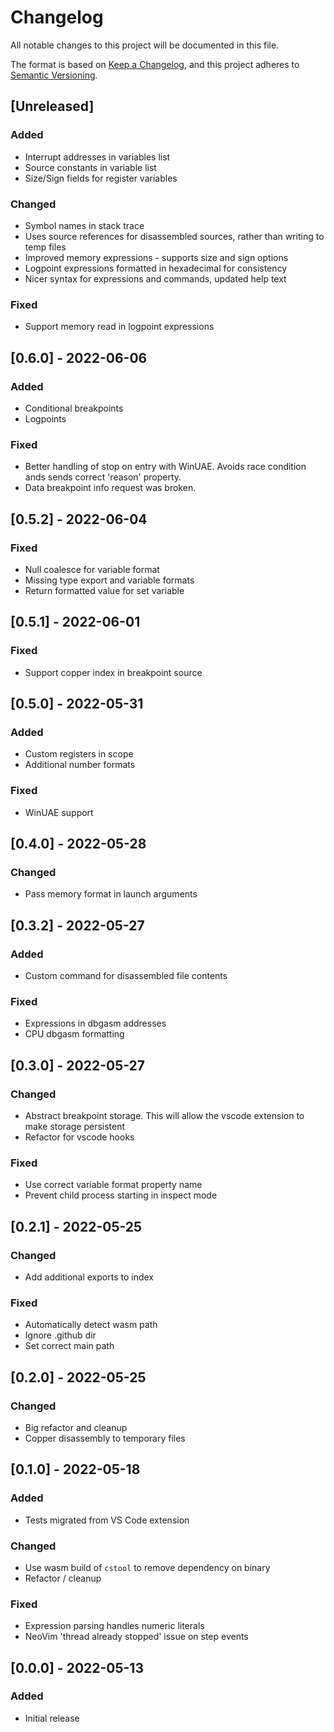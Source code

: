 # Changelog

All notable changes to this project will be documented in this file.

The format is based on [Keep a Changelog](https://keepachangelog.com/en/1.0.0/),
and this project adheres to [Semantic Versioning](https://semver.org/spec/v2.0.0.html).

## [Unreleased]

### Added

- Interrupt addresses in variables list
- Source constants in variable list
- Size/Sign fields for register variables

### Changed

- Symbol names in stack trace
- Uses source references for disassembled sources, rather than writing to temp files
- Improved memory expressions - supports size and sign options
- Logpoint expressions formatted in hexadecimal for consistency
- Nicer syntax for expressions and commands, updated help text

### Fixed

- Support memory read in logpoint expressions

## [0.6.0] - 2022-06-06

### Added

- Conditional breakpoints
- Logpoints

### Fixed

- Better handling of stop on entry with WinUAE. Avoids race condition ands sends correct 'reason' property.
- Data breakpoint info request was broken.

## [0.5.2] - 2022-06-04

### Fixed

- Null coalesce for variable format
- Missing type export and variable formats
- Return formatted value for set variable

## [0.5.1] - 2022-06-01

### Fixed

- Support copper index in breakpoint source

## [0.5.0] - 2022-05-31

### Added

- Custom registers in scope
- Additional number formats

### Fixed

- WinUAE support

## [0.4.0] - 2022-05-28

### Changed

- Pass memory format in launch arguments

## [0.3.2] - 2022-05-27

### Added

- Custom command for disassembled file contents

### Fixed

- Expressions in dbgasm addresses
- CPU dbgasm formatting

## [0.3.0] - 2022-05-27

### Changed

- Abstract breakpoint storage. This will allow the vscode extension to make storage persistent
- Refactor for vscode hooks

### Fixed

- Use correct variable format property name
- Prevent child process starting in inspect mode

## [0.2.1] - 2022-05-25

### Changed

- Add additional exports to index

### Fixed

- Automatically detect wasm path
- Ignore .github dir
- Set correct main path

## [0.2.0] - 2022-05-25

### Changed

- Big refactor and cleanup
- Copper disassembly to temporary files

## [0.1.0] - 2022-05-18

### Added

- Tests migrated from VS Code extension

### Changed

- Use wasm build of `cstool` to remove dependency on binary
- Refactor / cleanup

### Fixed

- Expression parsing handles numeric literals
- NeoVim 'thread already stopped' issue on step events

## [0.0.0] - 2022-05-13

### Added

- Initial release
